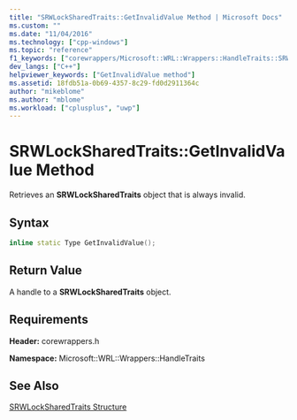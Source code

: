 ```yaml
---
title: "SRWLockSharedTraits::GetInvalidValue Method | Microsoft Docs"
ms.custom: ""
ms.date: "11/04/2016"
ms.technology: ["cpp-windows"]
ms.topic: "reference"
f1_keywords: ["corewrappers/Microsoft::WRL::Wrappers::HandleTraits::SRWLockSharedTraits::GetInvalidValue"]
dev_langs: ["C++"]
helpviewer_keywords: ["GetInvalidValue method"]
ms.assetid: 18fdb51a-0b69-4357-8c29-fd0d2911364c
author: "mikeblome"
ms.author: "mblome"
ms.workload: ["cplusplus", "uwp"]
---
```

# SRWLockSharedTraits::GetInvalidValue Method

Retrieves an **SRWLockSharedTraits** object that is always invalid.

## Syntax

```cpp
inline static Type GetInvalidValue();
```

## Return Value

A handle to a **SRWLockSharedTraits** object.

## Requirements

**Header:** corewrappers.h

**Namespace:** Microsoft::WRL::Wrappers::HandleTraits

## See Also

[SRWLockSharedTraits Structure](../windows/srwlocksharedtraits-structure.md)